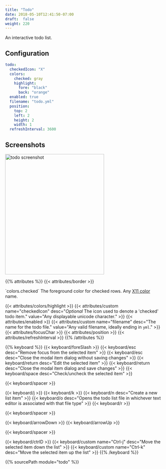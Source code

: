 ```yaml
---
title: "Todo"
date: 2018-05-10T12:41:50-07:00
draft:  false
weight: 220
---
```


An interactive todo list.

## Configuration

```yaml
todo:
  checkedIcon: "X"
  colors:
    checked: gray
    highlight:
      fore: "black"
      back: "orange"
  enabled: true
  filename: "todo.yml"
  position:
    top: 2
    left: 2
    height: 2
    width: 1
  refreshInterval: 3600
```

## Screenshots

<img class="screenshot" src="/imgs/modules/todo.png" width="320" height="388" alt="todo screenshot" />

{{% attributes %}}
  {{< attributes/border >}}

  <tr>
    <td>`colors.checked`</td>
    <td>The foreground color for checked rows.</td>
    <td>Any <a href="https://en.wikipedia.org/wiki/X11_color_names">X11 color</a> name.</td>
  </tr>

  {{< attributes/colors/highlight >}}
  {{< attributes/custom name="checkedIcon" desc="_Optional_ The icon used to denote a 'checked' todo item." value="Any displayable unicode character." >}}
  {{< attributes/enabled >}}
  {{< attributes/custom name="filename" desc="The name for the todo file." value="Any valid filename, ideally ending in `yml`." >}}
  {{< attributes/focusChar >}}
  {{< attributes/position >}}
  {{< attributes/refreshInterval >}}
{{% /attributes %}}

{{% keyboard %}}
  {{< keyboard/foreSlash >}}
  {{< keyboard/esc desc="Remove focus from the selected item" >}}
  {{< keyboard/esc desc="Close the modal item dialog without saving changes" >}}
  {{< keyboard/return desc="Edit the selected item" >}}
  {{< keyboard/return desc="Close the modal item dialog and save changes" >}}
  {{< keyboard/space desc="Check/uncheck the selected item" >}}

  {{< keyboard/spacer >}}

  {{< keyboard/j >}}
  {{< keyboard/k >}}
  {{< keyboard/n desc="Create a new list item" >}}
  {{< keyboard/o desc="Opens the todo list file in whichever text editor is associated with that file type" >}}
  {{< keyboard/r >}}

  {{< keyboard/spacer >}}

  {{< keyboard/arrowDown >}}
  {{< keyboard/arrowUp >}}

  {{< keyboard/spacer >}}

  {{< keyboard/ctrlD >}}
  {{< keyboard/custom name="Ctrl-j" desc="Move the selected item down the list" >}}
  {{< keyboard/custom name="Ctrl-k" desc="Move the selected item up the list" >}}
{{% /keyboard %}}

{{% sourcePath module="todo" %}}